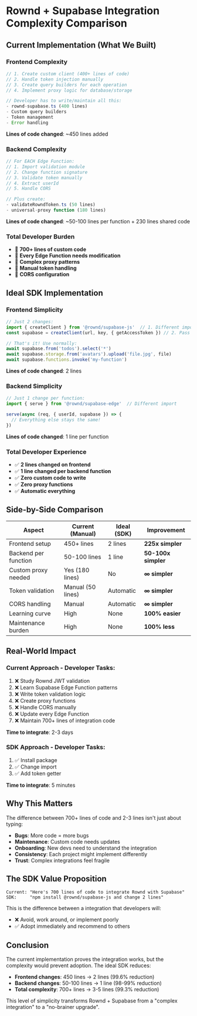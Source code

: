 # Rownd + Supabase Integration Complexity Comparison

## Current Implementation (What We Built)

### Frontend Complexity
```typescript
// 1. Create custom client (400+ lines of code)
// 2. Handle token injection manually
// 3. Create query builders for each operation
// 4. Implement proxy logic for database/storage

// Developer has to write/maintain all this:
- rownd-supabase.ts (400 lines)
- Custom query builders
- Token management
- Error handling
```

**Lines of code changed**: ~450 lines added

### Backend Complexity
```typescript
// For EACH Edge Function:
// 1. Import validation module
// 2. Change function signature
// 3. Validate token manually
// 4. Extract userId
// 5. Handle CORS

// Plus create:
- validateRowndToken.ts (50 lines)
- universal-proxy function (180 lines)
```

**Lines of code changed**: ~50-100 lines per function + 230 lines shared code

### Total Developer Burden
- 🔴 **700+ lines of custom code**
- 🔴 **Every Edge Function needs modification**
- 🔴 **Complex proxy patterns**
- 🔴 **Manual token handling**
- 🔴 **CORS configuration**

## Ideal SDK Implementation

### Frontend Simplicity
```typescript
// Just 2 changes:
import { createClient } from '@rownd/supabase-js'  // 1. Different import
const supabase = createClient(url, key, { getAccessToken }) // 2. Pass token getter

// That's it! Use normally:
await supabase.from('todos').select('*')
await supabase.storage.from('avatars').upload('file.jpg', file)
await supabase.functions.invoke('my-function')
```

**Lines of code changed**: 2 lines

### Backend Simplicity
```typescript
// Just 1 change per function:
import { serve } from '@rownd/supabase-edge'  // Different import

serve(async (req, { userId, supabase }) => {
  // Everything else stays the same!
})
```

**Lines of code changed**: 1 line per function

### Total Developer Experience
- ✅ **2 lines changed on frontend**
- ✅ **1 line changed per backend function**
- ✅ **Zero custom code to write**
- ✅ **Zero proxy functions**
- ✅ **Automatic everything**

## Side-by-Side Comparison

| Aspect | Current (Manual) | Ideal (SDK) | Improvement |
|--------|-----------------|-------------|-------------|
| Frontend setup | 450+ lines | 2 lines | **225x simpler** |
| Backend per function | 50-100 lines | 1 line | **50-100x simpler** |
| Custom proxy needed | Yes (180 lines) | No | **∞ simpler** |
| Token validation | Manual (50 lines) | Automatic | **∞ simpler** |
| CORS handling | Manual | Automatic | **∞ simpler** |
| Learning curve | High | None | **100% easier** |
| Maintenance burden | High | None | **100% less** |

## Real-World Impact

### Current Approach - Developer Tasks:
1. ❌ Study Rownd JWT validation
2. ❌ Learn Supabase Edge Function patterns
3. ❌ Write token validation logic
4. ❌ Create proxy functions
5. ❌ Handle CORS manually
6. ❌ Update every Edge Function
7. ❌ Maintain 700+ lines of integration code

**Time to integrate**: 2-3 days

### SDK Approach - Developer Tasks:
1. ✅ Install package
2. ✅ Change import
3. ✅ Add token getter

**Time to integrate**: 5 minutes

## Why This Matters

The difference between 700+ lines of code and 2-3 lines isn't just about typing:

- **Bugs**: More code = more bugs
- **Maintenance**: Custom code needs updates
- **Onboarding**: New devs need to understand the integration
- **Consistency**: Each project might implement differently
- **Trust**: Complex integrations feel fragile

## The SDK Value Proposition

```
Current: "Here's 700 lines of code to integrate Rownd with Supabase"
SDK:     "npm install @rownd/supabase-js and change 2 lines"
```

This is the difference between a integration that developers will:
- ❌ Avoid, work around, or implement poorly
- ✅ Adopt immediately and recommend to others

## Conclusion

The current implementation proves the integration works, but the complexity would prevent adoption. The ideal SDK reduces:
- **Frontend changes**: 450 lines → 2 lines (99.6% reduction)
- **Backend changes**: 50-100 lines → 1 line (98-99% reduction)
- **Total complexity**: 700+ lines → 3-5 lines (99.3% reduction)

This level of simplicity transforms Rownd + Supabase from a "complex integration" to a "no-brainer upgrade". 